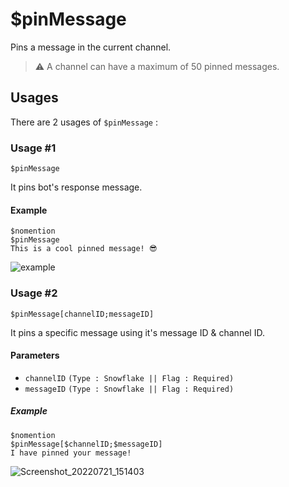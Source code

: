 # $pinMessage
Pins a message in the current channel.

> ⚠️ A channel can have a maximum of 50 pinned messages.

## Usages
There are 2 usages of `$pinMessage` :

### Usage #1
```
$pinMessage
```
It pins bot's response message.

#### Example
```
$nomention
$pinMessage
This is a cool pinned message! 😎
```

![example](https://user-images.githubusercontent.com/69215413/123554940-97db0180-d750-11eb-95b5-2a995ff9c895.png)

### Usage #2
```
$pinMessage[channelID;messageID]
```
It pins a specific message using it's message ID & channel ID.

#### Parameters 
- `channelID` `(Type : Snowflake || Flag : Required)`
- `messageID` `(Type : Snowflake || Flag : Required)`

##### Example
```
$nomention
$pinMessage[$channelID;$messageID]
I have pinned your message!
```
![Screenshot_20220721_151403](https://user-images.githubusercontent.com/95774950/180184192-bb11736d-1f92-4ce9-b3e0-df513179fa0c.png)
